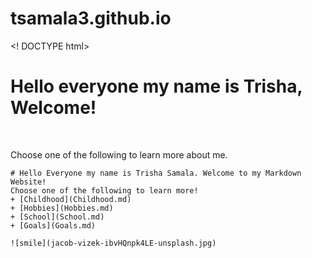 # tsamala3.github.io
<! DOCTYPE html>
<html>
    <h1> Hello everyone my name is Trisha, Welcome!</h1>
    <br>
    <p> Choose one of the following to learn more about me.</p>

    # Hello Everyone my name is Trisha Samala. Welcome to my Markdown Website!
    Choose one of the following to learn more!
    + [Childhood](Childhood.md)
    + [Hobbies](Hobbies.md)
    + [School](School.md)
    + [Goals](Goals.md)

    ![smile](jacob-vizek-ibvHQnpk4LE-unsplash.jpg)

